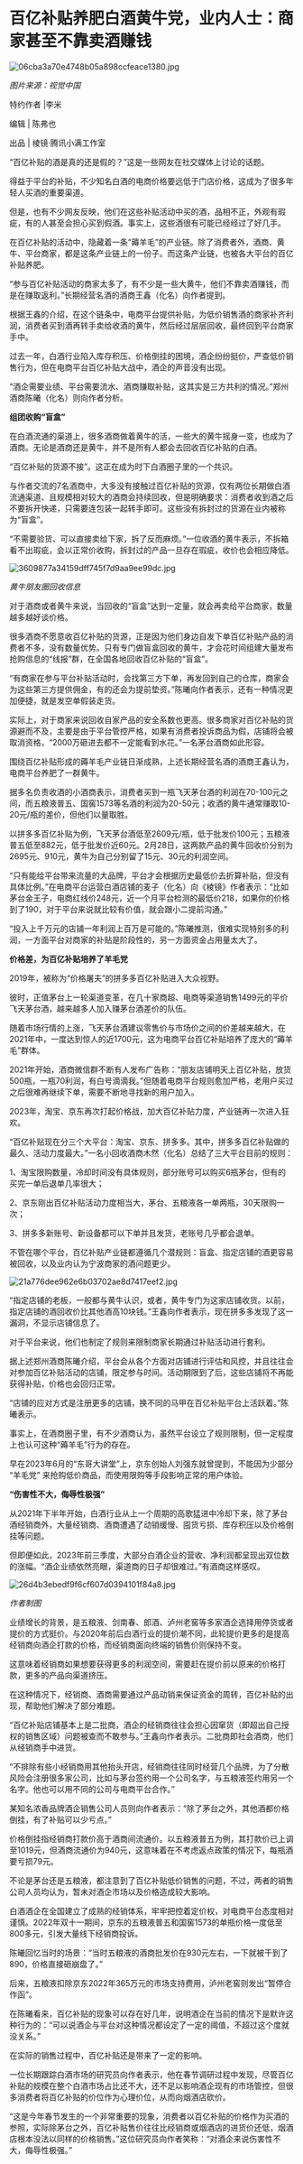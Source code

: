 # 百亿补贴养肥白酒黄牛党，业内人士：商家甚至不靠卖酒赚钱

![06cba3a70e4748b05a898ccfeace1380.jpg](https://raw.githubusercontent.com/qqhsx/qqnews_image/main/2024/02/29/百亿补贴养肥白酒黄牛党，业内人士：商家甚至不靠卖酒赚钱/06cba3a70e4748b05a898ccfeace1380.jpg)

 _​图片来源：视觉中国_

特约作者 |李米

编辑 | 陈弗也

出品 | 棱镜·腾讯小满工作室

“百亿补贴的酒是真的还是假的？”这是一些网友在社交媒体上讨论的话题。

得益于平台的补贴，不少知名白酒的电商价格要远低于门店价格，这成为了很多年轻人买酒的重要渠道。

但是，也有不少网友反映，他们在这些补贴活动中买的酒，品相不正，外观有瑕疵，有的人甚至会担心买到假酒。事实上，这些酒很有可能已经经过了好几手。

在百亿补贴的活动中，隐藏着一条“薅羊毛”的产业链。除了消费者外，酒商、黄牛、平台商家，都是这条产业链上的一份子。而这条产业链，也被各大平台的百亿补贴养肥。

“参与百亿补贴活动的商家太多了，有不少是一些大黄牛，他们不靠卖酒赚钱，而是在赚取返利。”长期经营名酒的酒商王鑫（化名）向作者提到。

根据王鑫的介绍，在这个链条中，电商平台提供补贴，为低价销售酒的商家补齐利润，消费者买到酒再转手卖给收酒的黄牛，然后经过层层回收，最终回到平台商家手中。

过去一年，白酒行业陷入库存积压、价格倒挂的困境，酒企纷纷挺价，严查低价销售行为，但在电商平台百亿补贴大战中，酒企的声音没有出现。

“酒企需要业绩、平台需要流水、酒商赚取补贴，这其实是三方共利的情况。”郑州酒商陈曦（化名）则向作者分析。

**组团收购“盲盒”**

在白酒流通的渠道上，很多酒商做着黄牛的活，一些大的黄牛摇身一变，也成为了酒商。无论是酒商还是黄牛，并不是所有人都会去回收百亿补贴的白酒。

“百亿补贴的货源不接”。这正在成为时下白酒圈子里的一个共识。

与作者交流的7名酒商中，大多没有接触过百亿补贴的货源，仅有两位长期做白酒流通渠道、且规模相对较大的酒商会持续回收，但是明确要求：消费者收到酒之后不要拆开快递，只需要连包装一起转手即可。这些没有拆封过的货源在业内被称为“盲盒”。

“不需要验货、可以直接卖给下家，拆了反而麻烦。”一位收酒的黄牛表示，不拆箱看不出瑕疵，会以正常价收购，拆封过的产品一旦存在瑕疵，收价也会相应降低。

![3609877a34159dff745f7d9aa9ee99dc.jpg](https://raw.githubusercontent.com/qqhsx/qqnews_image/main/2024/02/29/百亿补贴养肥白酒黄牛党，业内人士：商家甚至不靠卖酒赚钱/3609877a34159dff745f7d9aa9ee99dc.jpg)

 _黄牛朋友圈回收信息_

对于酒商或者黄牛来说，当回收的“盲盒”达到一定量，就会再卖给平台商家，数量越多越好谈价格。

很多酒商不愿意收百亿补贴的货源，正是因为他们身边自发下单百亿补贴产品的消费者不多，没有数量优势。只有专门做盲盒回收的黄牛，才会花时间组建大量发布抢购信息的“线报”群，在全国各地回收百亿补贴的“盲盒”。

“有商家在参与平台补贴活动时，会找第三方下单，再发回到自己的仓库，商家会为这些第三方提供佣金，有的还会为提前垫资。”陈曦向作者表示，还有一种情况更加便捷，就是发空单假装走货。

实际上，对于商家来说回收自家产品的安全系数也更高。很多商家对百亿补贴的货源避而不及，主要是由于平台管控严格，如果有消费者投诉商品为假，店铺将会被取消资格，“2000万砸进去都不一定能看到水花。”一名茅台酒商如此形容。

围绕百亿补贴形成的薅羊毛产业链日渐成熟，上述长期经营名酒的酒商王鑫认为，电商平台养肥了一群黄牛。

据多名负责收酒的小酒商表示，消费者买到一瓶飞天茅台酒的利润在70-100元之间，而五粮液普五、国窖1573等名酒的利润为20-50元；收酒的黄牛通常赚取10-20元/瓶的差价，但他们以量取胜。

以拼多多百亿补贴为例，飞天茅台酒低至2609元/瓶，低于批发价100元；五粮液普五低至882元，低于批发价近60元。2月28日，这两款产品的黄牛回收价分别为2695元、910元，黄牛为自己分别留了15元、30元的利润空间。

“只有能给平台带来流量的大品牌，平台才会根据历史最低价去折算补贴，但没有具体比例。”在电商平台运营白酒店铺的麦子（化名）向《棱镜》作者表示：“比如茅台金王子，电商红线价248元，近一个月平台检测的最低价218，如果你的价格到了190，对于平台来说就比较有价值，就会跟小二提前沟通。”

“投入上千万元的店铺一年利润上百万是可能的。”陈曦推测，很难实现特别多的利润，一方面平台对商家的补贴是阶段性的，另一方面资金占用量太大了。

**价格差，为百亿补贴培养了羊毛党**

2019年，被称为“价格屠夫”的拼多多百亿补贴进入大众视野。

彼时，正值茅台上一轮渠道变革，在几十家商超、电商等渠道销售1499元的平价飞天茅台酒，越来越多人加入赚茅台酒差价的队伍。

随着市场行情的上涨，飞天茅台酒建议零售价与市场价之间的价差越来越大，在2021年中，一度达到惊人的近1700元，这为电商平台百亿补贴培养了庞大的“薅羊毛”群体。

2021年开始，酒商微信群不断有人发布广告称：“朋友店铺明天上百亿补贴，放货500瓶，一瓶70利润，有白号滴滴我。”但随着电商平台规则愈加严格，老用户买过之后很难再继续下单，需要不断地寻找新的用户加入。

2023年，淘宝、京东再次打起价格战，加大百亿补贴力度，产业链再一次进入狂欢。

“百亿补贴现在分三个大平台：淘宝、京东、拼多多。其中，拼多多百亿补贴做的最久、活动力度最大。”一名小回收酒商木然（化名）总结了三大平台目前的规则：

1、淘宝限购数量，冷却时间没有具体规则，部分账号可以购买6瓶茅台，但有的买完一单后退单几率很大；

2、京东刚出百亿补贴活动力度相当大，茅台、五粮液各一单两瓶，30天限购一次；

3、拼多多新账号、新设备都可以下单并且发货，老账号几乎都会退单。

不管在哪个平台，百亿补贴产业链都遵循几个潜规则：盲盒、指定店铺的酒更容易被回收，以及业内认为宁波商家的酒问题更少。

![21a776dee962e6b03702ae8d7417eef2.jpg](https://raw.githubusercontent.com/qqhsx/qqnews_image/main/2024/02/29/百亿补贴养肥白酒黄牛党，业内人士：商家甚至不靠卖酒赚钱/21a776dee962e6b03702ae8d7417eef2.jpg)

“指定店铺的老板，一般都与黄牛认识，或者，黄牛专门为这家店铺收货。以前，指定店铺的酒回收价比其他酒高10块钱。”王鑫向作者表示，现在拼多多发现了这一漏洞，不显示店铺信息了。

对于平台来说，他们也制定了规则来限制商家长期通过补贴活动进行套利。

据上述郑州酒商陈曦介绍，平台会从各个方面对店铺进行评估和风控，并且往往会对参加百亿补贴活动的店铺，限定参与时间。活动期限到了后，这些店铺将不再能获得补贴，价格也会回归正常。

“店铺的应对方式是注册更多的店铺，换不同的马甲在百亿补贴平台上活跃着。”陈曦表示。

事实上，在酒商圈子里，有不少酒商认为，虽然平台设立了规则限制，但一定程度上也认可这种“薅羊毛”行为的存在。

早在2023年6月的“东哥大讲堂”上，京东创始人刘强东就曾提到，不能因为少部分 “羊毛党” 来抢购低价商品，而使用限购等手段影响正常的用户体验。

**“伤害性不大，侮辱性极强”**

从2021年下半年开始，白酒行业从上一个周期的高歌猛进中冷却下来，除了茅台酒经销商外，大量经销商、酒商遭遇了动销缓慢、囤货亏损、库存积压以及价格倒挂等问题。

但即便如此，2023年前三季度，大部分白酒企业的营收、净利润都呈现出双位数的涨幅。“酒企业绩依然亮眼，渠道商的日子却很难过。”有酒商这样感叹。

![26d4b3ebedf9f6cf607d0394101f84a8.jpg](https://raw.githubusercontent.com/qqhsx/qqnews_image/main/2024/02/29/百亿补贴养肥白酒黄牛党，业内人士：商家甚至不靠卖酒赚钱/26d4b3ebedf9f6cf607d0394101f84a8.jpg)

_作者制图_

业绩增长的背景，是五粮液、剑南春、郎酒、泸州老窖等多家酒企选择用停货或者提价的方式挺价。与2020年前后白酒行业的提价潮不同，此轮提价更多的是提高经销商向酒企打款的价格，而经销商面向终端的销售价则保持不变。

这意味着经销商如果想要获得更多的利润空间，需要赶在提价前以原来的价格打款，更多的产品向渠道挤压。

在这种情况下，经销商、酒商需要通过产品动销来保证资金的周转，百亿补贴的出现，帮助他们解决了部分难题。

“百亿补贴店铺基本上是二批商，酒企的经销商往往会担心因窜货（即超出自己授权的销售区域）问题被查而不敢参与。”王鑫向作者表示。二批商即社会酒商，他们从经销商手中进货。

“不排除有些小经销商用其他抬头开店，经销商往往同时经营几个品牌，为了分散风险会注册很多家公司，比如与茅台签约用一个公司名字，与五粮液签约用另一个名字。他也可以用不同的公司与电商平台合作。”

某知名浓香品牌酒企销售公司人员则向作者表示：“除了茅台之外，其他酒都价格倒挂，有了补贴可以少亏点。”

价格倒挂指经销商打款价高于酒商间流通价。以五粮液普五为例，其打款价已上调至1019元，但酒商流通价为940元，这意味着在不考虑返点政策的情况下，每瓶酒要亏损79元。

不论是茅台还是五粮液，都注意到了百亿补贴低价销售的问题，不过，两者的销售公司人员均认为，暂未对酒企市场以及价格造成较大影响。

白酒酒企在全国建立了成熟的经销体系，牢牢把控着定价权，对电商平台态度相对谨慎。2022年双十一期间，京东的五粮液普五和国窖1573的单瓶价格一度低至800多元，引发大量线下经销商投诉。

陈曦回忆当时的场景：“当时五粮液的酒商批发价在930元左右，一下就被干到了890，价格直接砸崩盘了。”

后来，五粮液扣除京东2022年365万元的市场支持费用，泸州老窖则发出“暂停合作函”。

在陈曦看来，百亿补贴的现象可以存在好几年，说明酒企在当前的情况下是默许这种行为的：“可以说酒企与平台对这种情况都设定了一定的阈值，不超过这个度就没关系。”

在实际的销售过程中，百亿补贴还是带来了一定的影响。

一位长期跟踪白酒市场的研究员向作者表示，他在春节调研过程中发现，尽管百亿补贴的规模在整个白酒市场占比还不大，还不足以影响酒企现有的市场管控，但很多消费者将百亿补贴的价位作为心理价位，从而向烟酒店砍价。

“这是今年春节发生的一个非常重要的现象，消费者以百亿补贴的价格作为买酒的参照，实际除茅台之外，百亿补贴售价往往比经销商或烟酒店的进货价还低，烟酒店根本没法以同样的价格销售。”这位研究员向作者笑称：“对酒企来说伤害性不大，侮辱性极强。”


